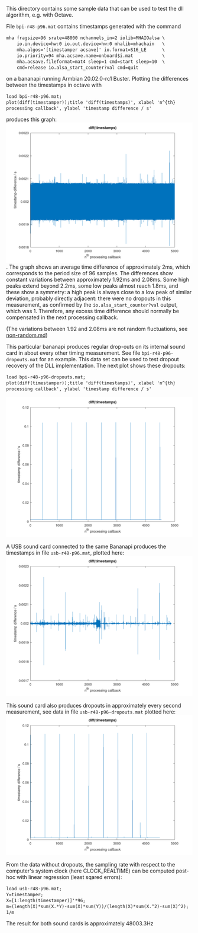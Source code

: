 This directory contains some sample data that can be used
to test the dll algorithm, e.g. with Octave.

File `bpi-r48-p96.mat` contains timestamps generated with the command

```
mha fragsize=96 srate=48000 nchannels_in=2 iolib=MHAIOalsa \
    io.in.device=hw:0 io.out.device=hw:0 mhalib=mhachain   \
    mha.algos='[timestamper acsave]' io.format=S16_LE      \
    io.priority=94 mha.acsave.name=onboard$i.mat           \
    mha.acsave.fileformat=mat4 sleep=1 cmd=start sleep=10  \
    cmd=release io.alsa_start_counter?val cmd=quit
```

on a bananapi running Armbian 20.02.0-rc1 Buster. Plotting the differences between the timestamps in octave with
```
load bpi-r48-p96.mat;
plot(diff(timestamper));title 'diff(timestamps)', xlabel 'n^{th} processing callback', ylabel 'timestamp difference / s'
```
produces this graph: ![](bpi-r48-p96.png).  The graph shows
an average time difference of approximately 2ms, which
corresponds to the period size of 96 samples. The
differences show constant variations between approximately
1.92ms and 2.08ms.  Some high peaks extend beyond 2.2ms,
some low peaks almost reach 1.8ms, and these show a symmetry:  a high peak is always close to a low peak of similar deviation, probably directly adjacent:  there were no dropouts in this measurement, as confirmed by the
`io.alsa_start_counter?val` output, which was 1.  Therefore,
any excess time difference should normally be compensated in
the next processing callback.

(The variations between 1.92 and 2.08ms are not random fluctuations, see [non-random.md](non-random.md))

This particular bananapi produces regular drop-outs on its
internal sound card in about every other timing
measurement.  See file `bpi-r48-p96-dropouts.mat` for an
example.  This data set can be used to test dropout recovery
of the DLL implementation.  The next plot shows these dropouts:
```
load bpi-r48-p96-dropouts.mat;
plot(diff(timestamper));title 'diff(timestamps)', xlabel 'n^{th} processing callback', ylabel 'timestamp difference / s'
```
![](bpi-r48-p96-dropouts.png)

A USB sound card connected to the same Bananapi produces the
timestamps in file `usb-r48-p96.mat`, plotted here:
![](usb-r48-p96.png)

This sound card also produces dropouts in approximately
every second measurement, see data in file
`usb-r48-p96-dropouts.mat` plotted here:
![](usb-r48-p96-dropouts.png)

From the data without dropouts, the sampling rate with
respect to the computer's system clock (here CLOCK_REALTIME)
can be computed post-hoc with linear regression (least
sqared errors):
```
load usb-r48-p96.mat;
Y=timestamper;
X=[1:length(timestamper)]'*96;
m=(length(X)*sum(X.*Y)-sum(X)*sum(Y))/(length(X)*sum(X.^2)-sum(X)^2);
1/m
```
The result for both sound cards is approximately 48003.3Hz
